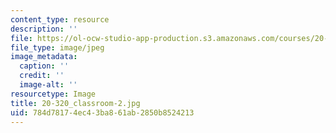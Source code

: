 ```yaml
---
content_type: resource
description: ''
file: https://ol-ocw-studio-app-production.s3.amazonaws.com/courses/20-320-analysis-of-biomolecular-and-cellular-systems-fall-2012/784d78174ec43ba861ab2850b8524213_20-320_classroom-2.jpg
file_type: image/jpeg
image_metadata:
  caption: ''
  credit: ''
  image-alt: ''
resourcetype: Image
title: 20-320_classroom-2.jpg
uid: 784d7817-4ec4-3ba8-61ab-2850b8524213
---
```

